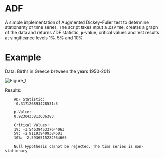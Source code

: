 # ADF
A simple implementation of Augmented Dickey–Fuller test to determine stationarity of time series. The script takes input a .csv file, creates a graph of the data and returns ADF statistic, p-value, critical values and test results at singificance levels 1%, 5% and 10%

# Example

Data: Births in Greece between the years 1950-2019

![Figure_1](https://user-images.githubusercontent.com/58198596/133328065-8751f4db-83c2-41e5-a03a-6cd16eb84094.png)

Results:

        ADF Statistic:
        -0.31712689342853145

        p-Value:
        0.9230433813636383

        Critical Values:  
        1%: -3.5463945337644063
        5%: -2.911939409384601
        10%: -2.5936515282964665

        Null Hypothesis cannot be rejected. The time series is non-stationary
